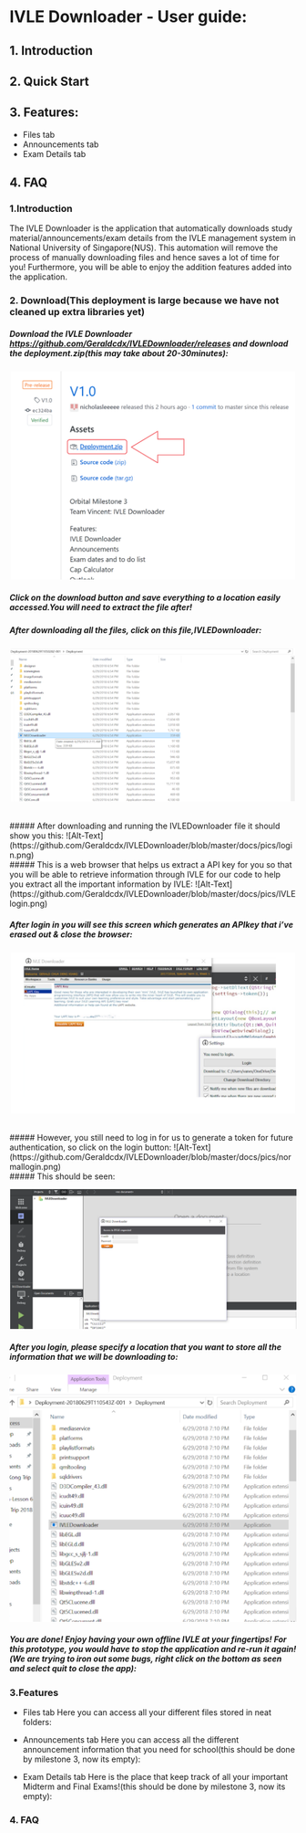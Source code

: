 # IVLE Downloader - User guide:
  ## 1. Introduction
  ## 2. Quick Start
  ## 3. Features:
* Files tab
* Announcements tab
* Exam Details tab
## 4. FAQ

### 1.Introduction
The IVLE Downloader is the application that automatically downloads study material/announcements/exam details from the IVLE management system in National University of Singapore(NUS). This automation will remove the process of manually downloading files and hence saves a lot of time for you! Furthermore, you will be able to enjoy the addition features added into the application.

### 2. Download(This deployment is large because we have not cleaned up extra libraries yet)
##### Download the IVLE Downloader https://github.com/Geraldcdx/IVLEDownloader/releases and download the deployment.zip(this may take about 20-30minutes):
<p align="center"><img src="https://github.com/Geraldcdx/IVLEDownloader/blob/master/docs/pics/Deployment2.png"width="500"></p>

##### Click on the download button and save everything to a location easily accessed.**You will need to extract the file after!**
##### After downloading all the files, click on this file,IVLEDownloader:
<p align="center"><img src="https://github.com/Geraldcdx/IVLEDownloader/blob/master/docs/pics/Files.png" width="500"></p>

<br>
##### After downloading and running the IVLEDownloader file it should show you this:
![Alt-Text](https://github.com/Geraldcdx/IVLEDownloader/blob/master/docs/pics/login.png)
<br>
##### This is a web browser that helps us extract a API key for you so that you will be able to retrieve information through IVLE for our code to help you extract all the important information by IVLE:
![Alt-Text](https://github.com/Geraldcdx/IVLEDownloader/blob/master/docs/pics/IVLElogin.png)

##### After login in you will see this screen which generates an APIkey that i’ve erased out & close the browser:
<p align="center"><img src="https://github.com/Geraldcdx/IVLEDownloader/blob/master/docs/pics/APIKEY.png" width="500"></p>

<br>
##### However, you still need to log in for us to generate a token for future authentication, so click on the login button:
![Alt-Text](https://github.com/Geraldcdx/IVLEDownloader/blob/master/docs/pics/normallogin.png)
<br>
##### This should be seen:

![Alt-Text](https://github.com/Geraldcdx/IVLEDownloader/blob/master/docs/pics/normallogin2.png)


##### After you login, please specify a location that you want to store all the information that we will be downloading to:

<p align="center"><img src="https://github.com/Geraldcdx/IVLEDownloader/blob/master/docs/pics/restart.png" width="600"></p>

##### You are done! Enjoy having your own offline IVLE at your fingertips! For this prototype, you would have to stop the application and re-run it again!(We are trying to iron out some bugs, right click on the bottom as seen and select quit to close the app):


### 3.Features
* Files tab
Here you can access all your different files stored in neat folders:

*  Announcements tab
Here you can access all the different announcement information that you need for school(this should be done by milestone 3, now its empty):



* Exam Details tab
Here is the place that keep track of all your important Midterm and Final Exams!(this should be done by milestone 3, now its empty):

### 4. FAQ
